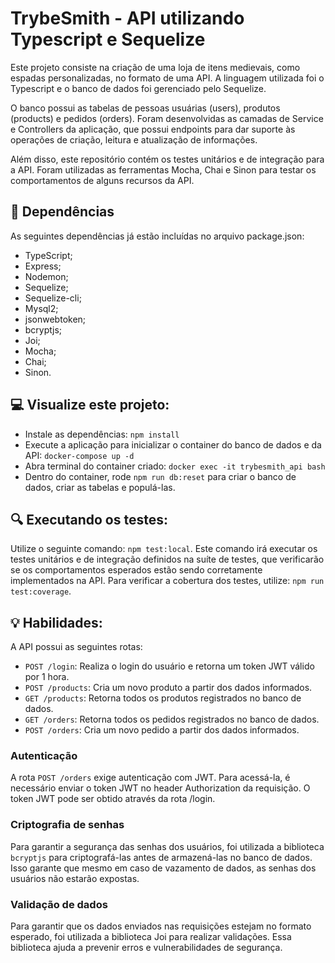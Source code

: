 # TrybeSmith - API utilizando Typescript e Sequelize
Este projeto consiste na criação de uma loja de itens medievais, como espadas personalizadas, no formato de uma API. A linguagem utilizada foi o Typescript e o banco de dados foi gerenciado pelo Sequelize. 

O banco possui as tabelas de pessoas usuárias (users), produtos (products) e pedidos (orders). Foram desenvolvidas as camadas de Service e Controllers da aplicação, que possui endpoints para dar suporte às operações de criação, leitura e atualização de informações.

Além disso, este repositório contém os testes unitários e de integração para a API. Foram utilizadas as ferramentas Mocha, Chai e Sinon para testar os comportamentos de alguns recursos da API.

## :hammer: Dependências
As seguintes dependências já estão incluídas no arquivo package.json:
- TypeScript;
- Express;
- Nodemon;
- Sequelize;
- Sequelize-cli;
- Mysql2;
- jsonwebtoken;
- bcryptjs;
- Joi;
- Mocha;
- Chai;
- Sinon.

## :computer: Visualize este projeto:
- Instale as dependências: `npm install`
- Execute a aplicação para inicializar o container do banco de dados e da API: `docker-compose up -d`
- Abra terminal do container criado: `docker exec -it trybesmith_api bash`
- Dentro do container, rode `npm run db:reset` para criar o banco de dados, criar as tabelas e populá-las.

## :mag: Executando os testes:
Utilize o seguinte comando: `npm test:local`. Este comando irá executar os testes unitários e de integração definidos na suíte de testes, que verificarão se os comportamentos esperados estão sendo corretamente implementados na API.
Para verificar a cobertura dos testes, utilize: `npm run test:coverage`.

## :bulb: Habilidades:
A API possui as seguintes rotas:

- `POST /login`: Realiza o login do usuário e retorna um token JWT válido por 1 hora.
- `POST /products`: Cria um novo produto a partir dos dados informados.
- `GET /products`: Retorna todos os produtos registrados no banco de dados.
- `GET /orders`: Retorna todos os pedidos registrados no banco de dados.
- `POST /orders`: Cria um novo pedido a partir dos dados informados.

### Autenticação
A rota `POST /orders` exige autenticação com JWT. Para acessá-la, é necessário enviar o token JWT no header Authorization da requisição. O token JWT pode ser obtido através da rota /login. 

### Criptografia de senhas
Para garantir a segurança das senhas dos usuários, foi utilizada a biblioteca `bcryptjs` para criptografá-las antes de armazená-las no banco de dados. Isso garante que mesmo em caso de vazamento de dados, as senhas dos usuários não estarão expostas.

### Validação de dados
Para garantir que os dados enviados nas requisições estejam no formato esperado, foi utilizada a biblioteca Joi para realizar validações. Essa biblioteca ajuda a prevenir erros e vulnerabilidades de segurança.
